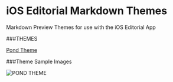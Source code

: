 # iOS Editorial Markdown Themes
Markdown Preview Themes for use with the iOS Editorial App

###THEMES

[Pond Theme](iOS-Editorial-Markdown-Themes-/PondTheme.html)

###Theme Sample Images

![POND THEME](https://cloud.githubusercontent.com/assets/24804027/23089673/dca6df44-f552-11e6-8b6e-94e4e3f6b1c9.PNG)

